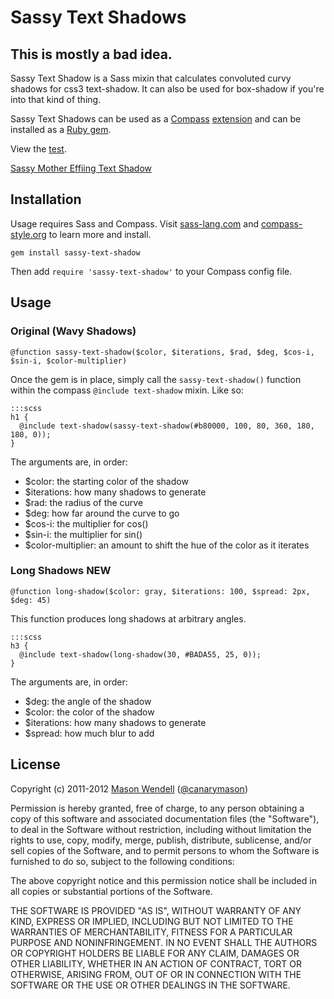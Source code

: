# Sassy Text Shadows

## This is mostly a bad idea.

Sassy Text Shadow is a Sass mixin that calculates convoluted curvy shadows for css3 text-shadow. It can also be used for box-shadow if you're into that kind of thing.

Sassy Text Shadows can be used as a [Compass](http://compass-style.org/) [extension](http://compass-style.org/help/tutorials/extensions/) and can be installed as a [Ruby gem](https://rubygems.org/gems/sassy-text-shadow).

View the [test](http://dabblet.com/gist/1565787).  

[Sassy Mother Effiing Text Shadow](http://sassymothereffingtextshadow.com/)

## Installation

Usage requires Sass and Compass. Visit [sass-lang.com](http://sass-lang.com) and [compass-style.org](http://compass-style.org) to learn more and install.

`gem install sassy-text-shadow`

Then add `require 'sassy-text-shadow'` to your Compass config file.


## Usage

### Original (Wavy Shadows)

`@function sassy-text-shadow($color, $iterations, $rad, $deg, $cos-i, $sin-i, $color-multiplier) `

Once the gem is in place, simply call the `sassy-text-shadow()` function within the compass `@include text-shadow` mixin. Like so:

    :::scss
    h1 {
      @include text-shadow(sassy-text-shadow(#b80000, 100, 80, 360, 180, 180, 0));
    }

The arguments are, in order:

  - $color: the starting color of the shadow
  - $iterations: how many shadows to generate
  - $rad: the radius of the curve
  - $deg: how far around the curve to go
  - $cos-i: the multiplier for cos()
  - $sin-i: the multiplier for sin()
  - $color-multiplier: an amount to shift the hue of the color as it iterates


### Long Shadows **NEW**

`@function long-shadow($color: gray, $iterations: 100, $spread: 2px, $deg: 45)`

This function produces long shadows at arbitrary angles.

    :::scss
    h3 {
      @include text-shadow(long-shadow(30, #BADA55, 25, 0));
    }

The arguments are, in order:

  - $deg: the angle of the shadow
  - $color: the color of the shadow
  - $iterations: how many shadows to generate
  - $spread: how much blur to add

## License

Copyright (c) 2011-2012 [Mason Wendell](http://thecodingdesigner.com/) ([@canarymason](http://twitter.com/canarymason))

Permission is hereby granted, free of charge, to any person obtaining a copy of this software and associated documentation files (the "Software"), to deal in the Software without restriction, including without limitation the rights to use, copy, modify, merge, publish, distribute, sublicense, and/or sell copies of the Software, and to permit persons to whom the Software is furnished to do so, subject to the following conditions:

The above copyright notice and this permission notice shall be included in all copies or substantial portions of the Software.

THE SOFTWARE IS PROVIDED "AS IS", WITHOUT WARRANTY OF ANY KIND, EXPRESS OR IMPLIED, INCLUDING BUT NOT LIMITED TO THE WARRANTIES OF MERCHANTABILITY, FITNESS FOR A PARTICULAR PURPOSE AND NONINFRINGEMENT. IN NO EVENT SHALL THE AUTHORS OR COPYRIGHT HOLDERS BE LIABLE FOR ANY CLAIM, DAMAGES OR OTHER LIABILITY, WHETHER IN AN ACTION OF CONTRACT, TORT OR OTHERWISE, ARISING FROM, OUT OF OR IN CONNECTION WITH THE SOFTWARE OR THE USE OR OTHER DEALINGS IN THE SOFTWARE.

